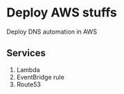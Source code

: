 # Deploy AWS stuffs
Deploy DNS automation in AWS

## Services

1. Lambda
2. EventBridge rule
3. Route53
